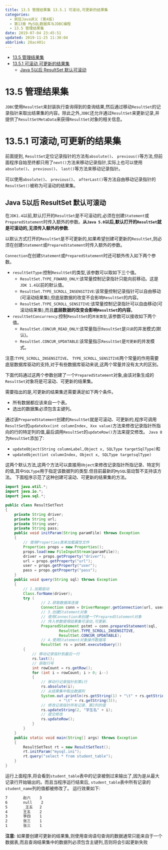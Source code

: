 ```yaml
---
title: 13.5 管理结果集 13.5.1 可滚动,可更新的结果集
categories: 
  - 疯狂Java讲义 (第4版)
  - 第13章 MySQL数据库与JDBC编程
  - 13.5 管理结果集
date: 2019-07-04 23:45:51
updated: 2019-11-25 11:30:04
abbrlink: 28ac401c
---
```

<div id='my_toc'>

- [13.5 管理结果集](/JavaReadingNotes/28ac401c/#13-5-管理结果集)
- [13.5.1 可滚动,可更新的结果集](/JavaReadingNotes/28ac401c/#13-5-1-可滚动,可更新的结果集)
    - [Java 5以后 ResultSet 默认可滚动](/JavaReadingNotes/28ac401c/#Java-5以后-ResultSet-默认可滚动)

</div>
<!--more-->
<script>if (navigator.platform.toLowerCase() == 'win32'){document.getElementById('my_toc').style.display = 'none';}</script>

<!--end-->
# 13.5 管理结果集 #
`JDBC`使用`ResultSet`来封装执行查询得到的查询结果,然后通过移动`ResultSet`的记录指针来取出结果集的内容。除此之外,`JDBC`还允许通过`ResultSet`来更新记录,并提供了`ResultSetMetaData`来获得`ResultSet`对象的相关信息。
# 13.5.1 可滚动,可更新的结果集 #
前面提到, `ResultSet`定位记录指针的方法有`absolute()`、 `previous()`等方法,但前面程序自始至终都只用了`next()`方法来移动记录指针,实际上也可以使用`absolute()`、 `previous()`、 `last()`等方法来移动记录指针。

可以使用`absolute()`、 `previous()`、 `afterLast()`等方法自由移动记录指针的`ResultSet()`被称为可滚动的结果集。
## Java 5以后 ResultSet 默认可滚动 ##
在`JDK1.4`以前,默认打开的`ResultSet`是不可滚动的,必须在创建`Statement`或`PreparedStatement`时传入额外的参数。**从`Java 5.0`以后,默认打开的`ResultSet`就是可滚动的,无须传入额外的参数**.

以默认方式打开的`ResultSet`是不可更新的,如果希望创建可更新的`ResultSet`,则必须在创建`Statement`或`PreparedStatement`时传入额外的参数。

`Connection`在创建`Statement`或`PreparedStatement`时还可额外传入如下两个参数。
- `resultSetType`:控制`ResultSet`的类型,该参数可以取如下三个值。
    - `ResultSet.TYPE_FOWARD_ONLY`:该常量控制记录指针只能向前移动。这是`JDK 1.4`以前的默认值。
    - `ResultSet.TYPE_SCROLL_INSENSITIVE`:该常量控制记录指针可以自由移动(可滚动结果集),但底层数据的改变不会影响`ResultSet`的内容。
    - `ResultSet.TYPE_SCROLL_SENSITIVE`:该常量控制记录指针可以自由移动(可滚动结果集),而且**底层数据的改变会影响`ResultSet`的内容**。
- `resultSetConcurrency`:控制`ResultSet`的`并发类型`,该参数可以接收如下两个值。
    - `ResultSet.CONCUR_READ_ONLY`:该常量指示`ResultSet`是`只读`的并发模式(默认)。
    - `ResultSet.CONCUR_UPDATABLE`:该常量指示`ResultSet`是`可更新`的并发模式。

注意:`TYPE_SCROLL_INSENSITIVE`、 `TYPE_SCROLL_SENSITIVE`两个常量的作用需要底层数据库驱动的支持,对于有些数据库驱动来说,这两个常量并没有太大的区别。

下面代码通过这两个参数创建了一个`PreparedStatement`对象,由该对象生成的`ResultSet`对象将是可滚动、可更新的结果集。

需要指出的是,可更新的结果集还需要满足如下两个条件。
- 所有数据都应该来自一个表。
- 选出的数据集必须包含主键列。

通过该`PreparedStatement`创建的`ResultSet`就是可滚动、可更新的,程序可调用`ResultSet`的`updateXxx(int columnIndex, Xxx value)`方法来修改记录指针所指向的行的特定列的值,最后调用`ResultSet`的`updateRow()`方法来提交修改。
`Java 8`为`ResultSet`添加了:
- `updateObject(String columnLabel,Object x, SQLType targetSqlType)`和
- `updateObject(int columnIndex, Object x, SQLType targetsqlType)`

这两个默认方法,这两个方法可以直接用`Object`来修改记录指针所指记录、特定列的值,其中`SQLType`用于指定该数据列的类型.但目前最新的`MySQL`驱动暂不支持该方法。
下面程序示范了这种创建可滚动、可更新的结果集的方法。
```java
import java.util.*;
import java.io.*;
import java.sql.*;

public class ResultSetTest
{
	private String driver;
	private String url;
	private String user;
	private String pass;
	public void initParam(String paramFile) throws Exception
	{
		// 使用Properties类来加载属性文件
		Properties props = new Properties();
		props.load(new FileInputStream(paramFile));
		driver = props.getProperty("driver");
		url = props.getProperty("url");
		user = props.getProperty("user");
		pass = props.getProperty("pass");
	}
	public void query(String sql) throws Exception
	{
		// 1.加载驱动
		Class.forName(driver);
		try (
				// 2.获取数据库连接
				Connection conn = DriverManager.getConnection(url, user, pass);
				// 3.创建Statement对象
				// 使用Connection来创建一个PreparedStatement对象
				// 传入参数使得结果集可滚动,可更新.
				PreparedStatement pstmt = conn.prepareStatement(sql,
						ResultSet.TYPE_SCROLL_INSENSITIVE,
						ResultSet.CONCUR_UPDATABLE);
				// 4.使用Statement对象操作数据库
				ResultSet rs = pstmt.executeQuery())
		{
			// 移动记录指针到最后一行
			rs.last();
			// 获取行号
			int rowCount = rs.getRow();
			for (int i = rowCount; i > 0; i--)
			{
				// 移动行记录指针到第i行
				rs.absolute(i);
				// 从结果集中取出数据列
				System.out.println(rs.getString(1) + "\t" + rs.getString(2)
						+ "\t" + rs.getString(3));
				// 修改记录指针所有记录、第2列的值
				rs.updateString(2, "学生名" + i);
				// 提交修改
				rs.updateRow();
			}
		}
	}
	public static void main(String[] args) throws Exception
	{
		ResultSetTest rt = new ResultSetTest();
		rt.initParam("mysql.ini");
		rt.query("select * from student_table");
	}
}
```
运行上面程序,将会看到`student_table`表中的记录被倒过来输出了,因为是从最大记录行开始输出的。而且当程序运行结束后, `student_table`表中所有记录的`student_name`列的值都被修改了。
运行效果如下:
```cmd
7       赵六    3
6       null    2
5       _王五   2
4       王五    2
3       李四    1
2       张三    1
1       张三    1
```
**注意:**
如果要创建可更新的结果集,则使用查询语句查询的数据通常只能来自于一个数据表,而且查询结果集中的数据列必须包含主键列,否则将会引起更新失败

